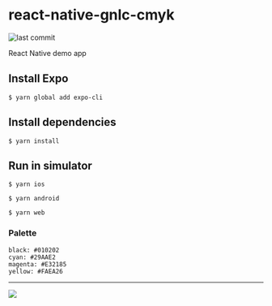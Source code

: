 # react-native-gnlc-cmyk

![last commit](https://img.shields.io/github/last-commit/iamgnlc/react-native-gnlc-cmyk)

React Native demo app

## Install Expo

```
$ yarn global add expo-cli
```

## Install dependencies

```
$ yarn install
```

## Run in simulator

```
$ yarn ios

$ yarn android

$ yarn web
```

### Palette

```
black: #010202
cyan: #29AAE2
magenta: #E32185
yellow: #FAEA26
```

---

[![](https://img.shields.io/badge/author-iamgnlc-blueviolet)](https://github.com/iamgnlc)

